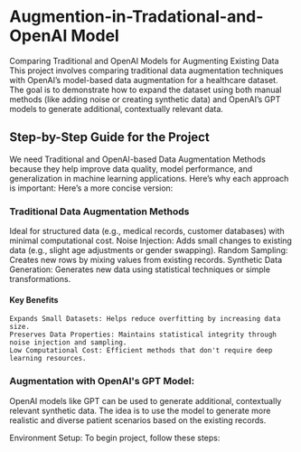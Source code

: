 # Augmention-in-Tradational-and-OpenAI Model
Comparing Traditional and OpenAI Models for Augmenting Existing Data
This project involves comparing traditional data augmentation techniques with OpenAI’s model-based data augmentation for a healthcare dataset. The goal is to demonstrate how to expand the dataset using both manual methods (like adding noise or creating synthetic data) and OpenAI’s GPT models to generate additional, contextually relevant data.
## Step-by-Step Guide for the Project
We need Traditional and OpenAI-based Data Augmentation Methods because they help improve data quality, model performance, and generalization in machine learning applications. 
Here’s why each approach is important:
Here’s a more concise version:
### Traditional Data Augmentation Methods
Ideal for structured data (e.g., medical records, customer databases) with minimal computational cost.
    Noise Injection: Adds small changes to existing data (e.g., slight age adjustments or gender swapping).
    Random Sampling: Creates new rows by mixing values from existing records.
    Synthetic Data Generation: Generates new data using statistical techniques or simple transformations.

#### Key Benefits

    Expands Small Datasets: Helps reduce overfitting by increasing data size.
    Preserves Data Properties: Maintains statistical integrity through noise injection and sampling.
    Low Computational Cost: Efficient methods that don't require deep learning resources.

### Augmentation with OpenAI's GPT Model: 
OpenAI models like GPT can be used to generate additional, contextually relevant synthetic data. The idea is to use the model to generate 
more realistic and diverse patient scenarios based on the existing records.

Environment Setup: To begin project, follow these steps:
